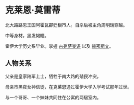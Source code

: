 # 克莱恩·莫雷蒂

北大路路恩王国阿霍瓦郡廷根市人。自杀后被主角周明瑞穿越。

中等身材，黑发褐瞳。

霍伊大学历史系毕业。掌握 [古弗萨克语](../语言/古弗萨克语.md) 以及 [赫密斯文](../语言/赫密斯文.md)。

## 人物关系

父亲是皇家陆军上士，牺牲于南大路的殖民冲突。

母亲市黑夜女神信徒，在克莱恩通过霍伊大学入学考试那年过世。

与一个哥哥、一个妹妹共同住在公寓的两居室内。

